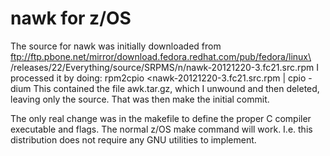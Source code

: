 nawk for z/OS
=============
The source for nawk was initially downloaded from 
ftp://ftp.pbone.net/mirror/download.fedora.redhat.com/pub/fedora/linux\
/releases/22/Everything/source/SRPMS/n/nawk-20121220-3.fc21.src.rpm
I processed it by doing:
    rpm2cpio <nawk-20121220-3.fc21.src.rpm | cpio -dium
This contained the file awk.tar.gz, which I unwound and then deleted, 
leaving only the source.
That was then make the initial commit.

The only real change was in the makefile to define the proper C compiler
executable and flags. The normal z/OS make command will work. I.e. this 
distribution does not require any GNU utilities to implement.           


